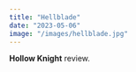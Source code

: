 ```yaml
---
title: "Hellblade"
date: "2023-05-06"
image: "/images/hellblade.jpg"
---
```


**Hollow Knight** review.
